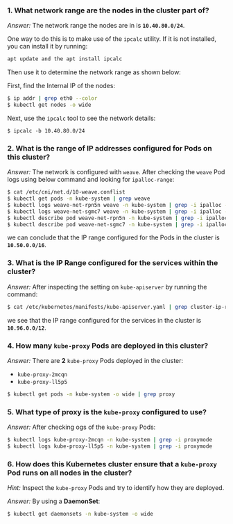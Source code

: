 ### 1. What network range are the nodes in the cluster part of?

*Answer:* The network range the nodes are in is **`10.40.80.0/24`**.

One way to do this is to make use of the `ipcalc` utility. If it is not installed, you can install it by running:

```bash
apt update and the apt install ipcalc
```

Then use it to determine the network range as shown below:

First, find the Internal IP of the nodes:

```bash
$ ip addr | grep eth0 --color
$ kubectl get nodes -o wide
```

Next, use the `ipcalc` tool to see the network details:

```
$ ipcalc -b 10.40.80.0/24
```

### 2. What is the range of IP addresses configured for Pods on this cluster?

*Answer:* The network is configured with `weave`. After checking the `weave` Pod logs using below command and looking for `ipalloc-range`: 

```bash
$ cat /etc/cni/net.d/10-weave.conflist
$ kubectl get pods -n kube-system | grep weave
$ kubectl logs weave-net-rpn5n weave -n kube-system | grep -i ipalloc --color
$ kubectl logs weave-net-sgmc7 weave -n kube-system | grep -i ipalloc --color
$ kubectl describe pod weave-net-rpn5n -n kube-system | grep -i ipalloc
$ kubectl describe pod weave-net-sgmc7 -n kube-system | grep -i ipalloc
```

we can conclude that the IP range configured for the Pods in the cluster is **`10.50.0.0/16`**.

### 3. What is the IP Range configured for the services within the cluster?

*Answer:* After inspecting the setting on `kube-apiserver` by running the command: 

```bash
$ cat /etc/kubernetes/manifests/kube-apiserver.yaml | grep cluster-ip-range
```

we see that the IP range configured for the services in the cluster is **`10.96.0.0/12`**.

### 4. How many `kube-proxy` Pods are deployed in this cluster?

*Answer:* There are **2** `kube-proxy` Pods deployed in the cluster:

- `kube-proxy-2mcqn`
- `kube-proxy-ll5p5`

```bash
$ kubectl get pods -n kube-system -o wide | grep proxy
```

### 5. What type of proxy is the `kube-proxy` configured to use?

*Answer:* After checking ogs of the `kube-proxy` Pods: 

```bash
$ kubectl logs kube-proxy-2mcqn -n kube-system | grep -i proxymode
$ kubectl logs kube-proxy-ll5p5 -n kube-system | grep -i proxymode
```

### 6. How does this Kubernetes cluster ensure that a `kube-proxy` Pod runs on all nodes in the cluster?

*Hint:* Inspect the `kube-proxy` Pods and try to identify how they are deployed.

*Answer:* By using a **DaemonSet**:

```bash
$ kubectl get daemonsets -n kube-system -o wide
```
